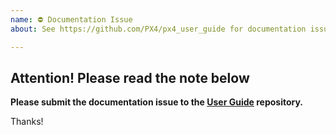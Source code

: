 ```yaml
---
name: ⛔ Documentation Issue
about: See https://github.com/PX4/px4_user_guide for documentation issues

---
```


## Attention! Please read the note below

**Please submit the documentation issue to the [User Guide](https://github.com/PX4/px4_user_guide) repository.**

Thanks!
